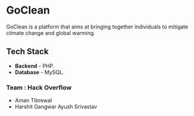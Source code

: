 # GoClean
GoClean is a platform that aims at bringing together individuals to mitigate climate change and global warming.


## Tech Stack
* **Backend** - PHP.
* **Database** - MySQL.

### Team : Hack Overflow
* Aman Tibrewal
* Harshit Gangwar
  Ayush Srivastav
